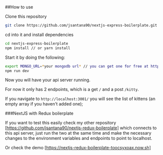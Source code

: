 ##How to use

Clone this repository

```bash
git clone https://github.com/jsantana90/nextjs-express-boilerplate.git
```

cd into it and install dependencies

```bash
cd nextjs-express-boilerplate
npm install // or yarn install
```

Start it by doing the following:

```bash
export MONGO_URL=*your mongodb url* // you can get one for free at https://www.mlab.com/home
npm run dev
```

Now you will have your api server running.

For now it only has 2 endpoints, which is a get `/` and a post `/kitty`.

If you navigate to `http://localhost:3001/` you will see the list of kittens (an empty array if you haven't added one);

###NextJS with Redux boilerplate

If you want to test this easily check my other repository [https://github.com/jsantana90/nextjs-redux-boilerplate] which connects to this api server, just run the two at the same time and make the necessary changes to the environment variables and endpoints to point to localhost.

Or check the demo [https://nextjs-redux-boilerplate-toocsyxoax.now.sh]